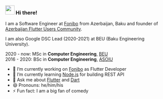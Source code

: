 ### <img src="https://github.com/TheDudeThatCode/TheDudeThatCode/blob/master/Assets/Hi.gif" width="29px"> Hi there!

I am a Software Engineer at [Fonibo](https://github.com/fonibo/) from Azerbaijan, Baku and founder of [Azerbaijan Flutter Users Community](https://www.facebook.com/groups/225232131679922/).

I am also Google DSC Lead (2020-2021) at BEU (Baku Engineering University).

2020 - now: MSc in **Computer Engineering**, [BEU](http://www.beu.edu.az/en) </br>
2016 - 2020: BSc in **Computer Engineering**, [ASOIU](http://www.asoiu.edu.az/en)


- 🔭 I’m currently working on [Fonibo](https://fonibo.com/) as Flutter Developer
- 🌱 I’m currently learning [Node.js](https://nodejs.org/en/) for building REST API
- 💬 Ask me about [Flutter](https://github.com/flutter/flutter) and [Dart](https://github.com/dart-lang)
- 😄 Pronouns: he/him/his
- ⚡ Fun fact: I am a big fan of comedy

